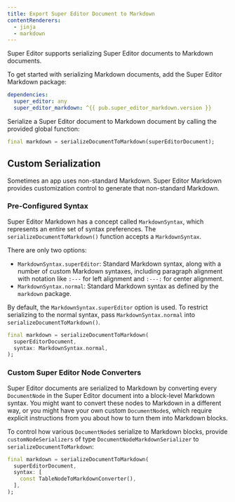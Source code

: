 ```yaml
---
title: Export Super Editor Document to Markdown
contentRenderers:
  - jinja
  - markdown
---
```

Super Editor supports serializing Super Editor documents to Markdown documents.

To get started with serializing Markdown documents, add the Super Editor Markdown package:

```yaml
dependencies:
  super_editor: any
  super_editor_markdown: ^{{ pub.super_editor_markdown.version }}
```

Serialize a Super Editor document to Markdown document by calling the provided global function:

```dart
final markdown = serializeDocumentToMarkdown(superEditorDocument);
```

## Custom Serialization
Sometimes an app uses non-standard Markdown. Super Editor Markdown provides customization
control to generate that non-standard Markdown.

### Pre-Configured Syntax
Super Editor Markdown has a concept called `MarkdownSyntax`, which represents an entire
set of syntax preferences. The `serializeDocumentToMarkdown()` function accepts a
`MarkdownSyntax`.

There are only two options:
* `MarkdownSyntax.superEditor`: Standard Markdown syntax, along with a number of custom
  Markdown syntaxes, including paragraph alignment with notation like `:---` for left alignment
  and `:---:` for center alignment.
* `MarkdownSyntax.normal`: Standard Markdown syntax as defined by the `markdown` package.

By default, the `MarkdownSyntax.superEditor` option is used. To restrict serializing to the normal
syntax, pass `MarkdownSyntax.normal` into `serializeDocumentToMarkdown()`.

```dart
final markdown = serializeDocumentToMarkdown(
  superEditorDocument,
  syntax: MarkdownSyntax.normal,
);
```

### Custom Super Editor Node Converters
Super Editor documents are serialized to Markdown by converting every `DocumentNode` in the
Super Editor document into a block-level Markdown syntax. You might want to convert these nodes
to Markdown in a different way, or you might have your own custom `DocumentNode`s, which require
explicit instructions from you about how to turn them into Markdown blocks.

To control how various `DocumentNode`s serialize to Markdown blocks, provide
`customNodeSerializers` of type `DocumentNodeMarkdownSerializer` to 
`serializeDocumentToMarkdown`:

```dart
final markdown = serializeDocumentToMarkdown(
  superEditorDocument,
  syntax: [
    const TableNodeToMarkdownConverter(),
  ],
);
```